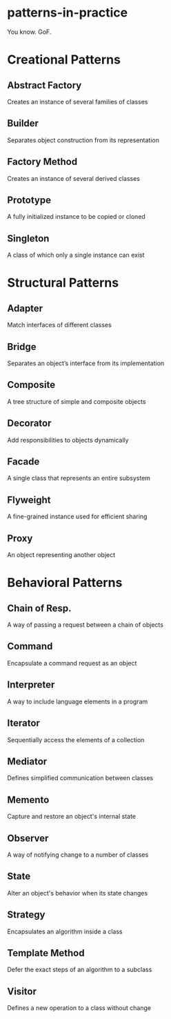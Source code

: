 # patterns-in-practice
You know. GoF.

# Creational Patterns

## Abstract Factory	
Creates an instance of several families of classes
## Builder	
Separates object construction from its representation
## Factory Method	
Creates an instance of several derived classes
## Prototype	
A fully initialized instance to be copied or cloned
## Singleton	
A class of which only a single instance can exist

# Structural Patterns

## Adapter	
Match interfaces of different classes
## Bridge	
Separates an object’s interface from its implementation
## Composite	
A tree structure of simple and composite objects
## Decorator	
Add responsibilities to objects dynamically
## Facade	
A single class that represents an entire subsystem
## Flyweight	
A fine-grained instance used for efficient sharing
## Proxy	
An object representing another object

# Behavioral Patterns

## Chain of Resp.	
A way of passing a request between a chain of objects
## Command	
Encapsulate a command request as an object
## Interpreter	
A way to include language elements in a program
## Iterator	
Sequentially access the elements of a collection
## Mediator	
Defines simplified communication between classes
## Memento	
Capture and restore an object's internal state
## Observer	
A way of notifying change to a number of classes
## State	
Alter an object's behavior when its state changes
## Strategy	
Encapsulates an algorithm inside a class
## Template Method	
Defer the exact steps of an algorithm to a subclass
## Visitor	
Defines a new operation to a class without change

